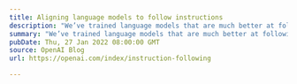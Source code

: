 ```yaml
---
title: Aligning language models to follow instructions
description: "We’ve trained language models that are much better at following user intentions than GPT-3 while also making them more truthful and less toxic, using techniques developed through our alignment research. These InstructGPT models, which are trained with humans in the loop, are now deployed as the default language models on our API."
summary: "We’ve trained language models that are much better at following user intentions than GPT-3 while also making them more truthful and less toxic, using techniques developed through our alignment research. These InstructGPT models, which are trained with humans in the loop, are now deployed as the default language models on our API."
pubDate: Thu, 27 Jan 2022 08:00:00 GMT
source: OpenAI Blog
url: https://openai.com/index/instruction-following

---
```



